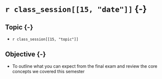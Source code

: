 # `r class_session[[15, "date"]]` {-}

## Topic {-}

- `r class_session[[15, "topic"]]`

## Objective {-}

- To outline what you can expect from the final exam and review the core
concepts we covered this semester